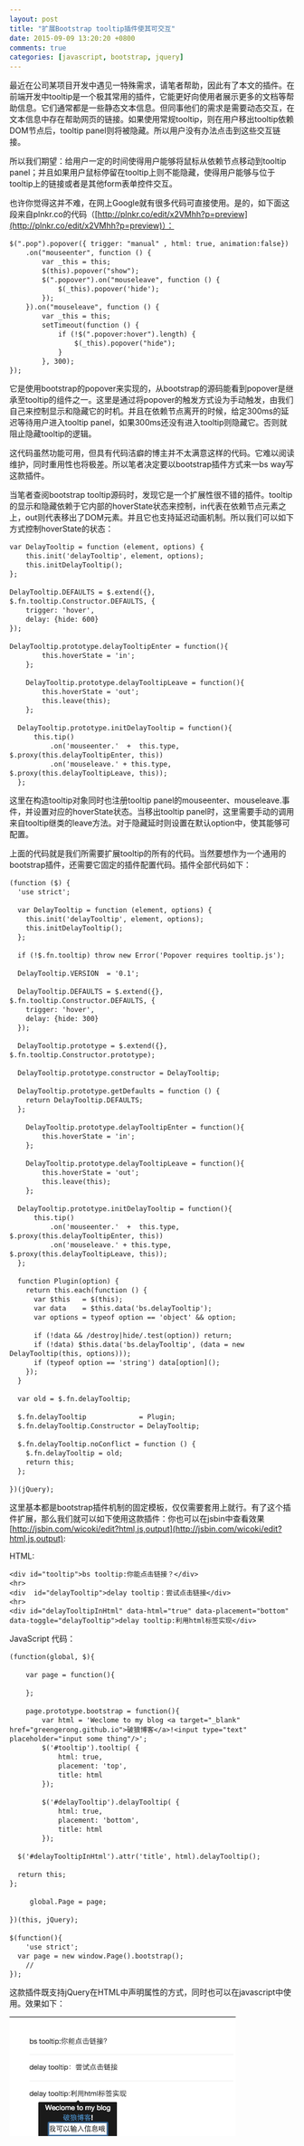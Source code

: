 ```yaml
---
layout: post
title: "扩展Bootstrap tooltip插件使其可交互"
date: 2015-09-09 13:20:20 +0800
comments: true
categories: [javascript, bootstrap, jquery]
---
```

  
最近在公司某项目开发中遇见一特殊需求，请笔者帮助，因此有了本文的插件。在前端开发中tooltip是一个极其常用的插件，它能更好向使用者展示更多的文档等帮助信息。它们通常都是一些静态文本信息。但同事他们的需求是需要动态交互，在文本信息中存在帮助网页的链接。如果使用常规tooltip，则在用户移出tooltip依赖DOM节点后，tooltip panel则将被隐藏。所以用户没有办法点击到这些交互链接。

所以我们期望：给用户一定的时间使得用户能够将鼠标从依赖节点移动到tooltip panel；并且如果用户鼠标停留在tooltip上则不能隐藏，使得用户能够与位于tooltip上的链接或者是其他form表单控件交互。

也许你觉得这并不难，在网上Google就有很多代码可直接使用。是的，如下面这段来自plnkr.co的代码（[http://plnkr.co/edit/x2VMhh?p=preview](http://plnkr.co/edit/x2VMhh?p=preview)）：
    
	$(".pop").popover({ trigger: "manual" , html: true, animation:false})
	    .on("mouseenter", function () {
	        var _this = this;
	        $(this).popover("show");
	        $(".popover").on("mouseleave", function () {
	            $(_this).popover('hide');
	        });
	    }).on("mouseleave", function () {
	        var _this = this;
	        setTimeout(function () {
	            if (!$(".popover:hover").length) {
	                $(_this).popover("hide");
	            }
	        }, 300);
	});


它是使用bootstrap的popover来实现的，从bootstrap的源码能看到popover是继承至tooltip的组件之一。这里是通过将popover的触发方式设为手动触发，由我们自己来控制显示和隐藏它的时机。并且在依赖节点离开的时候，给定300ms的延迟等待用户进入tooltip panel，如果300ms还没有进入tooltip则隐藏它。否则就阻止隐藏tooltip的逻辑。

这代码虽然功能可用，但具有代码洁癖的博主并不太满意这样的代码。它难以阅读维护，同时重用性也将极差。所以笔者决定要以bootstrap插件方式来一bs way写这款插件。

当笔者查阅bootstrap tooltip源码时，发现它是一个扩展性很不错的插件。tooltip的显示和隐藏依赖于它内部的hoverState状态来控制，in代表在依赖节点元素之上，out则代表移出了DOM元素。并且它也支持延迟动画机制。所以我们可以如下方式控制hoverState的状态：

	var DelayTooltip = function (element, options) {
    	this.init('delayTooltip', element, options);
		this.initDelayTooltip();
  	};

  	DelayTooltip.DEFAULTS = $.extend({}, $.fn.tooltip.Constructor.DEFAULTS, {
    	trigger: 'hover',
		delay: {hide: 600}
  	});

	DelayTooltip.prototype.delayTooltipEnter = function(){
			this.hoverState = 'in';
		};
		
		DelayTooltip.prototype.delayTooltipLeave = function(){
			this.hoverState = 'out';
			this.leave(this);
		};
			
	  DelayTooltip.prototype.initDelayTooltip = function(){
		  this.tip()
			  .on('mouseenter.'  +  this.type, $.proxy(this.delayTooltipEnter, this))
	          .on('mouseleave.' + this.type, $.proxy(this.delayTooltipLeave, this));
	  };

这里在构造tooltip对象同时也注册tooltip panel的mouseenter、mouseleave.事件，并设置对应的hoverState状态。当移出tooltip panel时，这里需要手动的调用来自tooltip继类的leave方法。对于隐藏延时则设置在默认option中，使其能够可配置。

上面的代码就是我们所需要扩展tooltip的所有的代码。当然要想作为一个通用的bootstrap插件，还需要它固定的插件配置代码。插件全部代码如下：

	(function ($) {
	  'use strict';

	  var DelayTooltip = function (element, options) {
	    this.init('delayTooltip', element, options);
		this.initDelayTooltip();
	  };

	  if (!$.fn.tooltip) throw new Error('Popover requires tooltip.js');

	  DelayTooltip.VERSION  = '0.1';

	  DelayTooltip.DEFAULTS = $.extend({}, $.fn.tooltip.Constructor.DEFAULTS, {
	    trigger: 'hover',
		delay: {hide: 300}
	  });

	  DelayTooltip.prototype = $.extend({}, $.fn.tooltip.Constructor.prototype);

	  DelayTooltip.prototype.constructor = DelayTooltip;

	  DelayTooltip.prototype.getDefaults = function () {
	    return DelayTooltip.DEFAULTS;
	  };
		
		DelayTooltip.prototype.delayTooltipEnter = function(){
			this.hoverState = 'in';
		};
		
		DelayTooltip.prototype.delayTooltipLeave = function(){
			this.hoverState = 'out';
			this.leave(this);
		};
			
	  DelayTooltip.prototype.initDelayTooltip = function(){
		  this.tip()
			  .on('mouseenter.'  +  this.type, $.proxy(this.delayTooltipEnter, this))
	          .on('mouseleave.' + this.type, $.proxy(this.delayTooltipLeave, this));
	  };
		
	  function Plugin(option) {
	    return this.each(function () {
	      var $this   = $(this);
	      var data    = $this.data('bs.delayTooltip');
	      var options = typeof option == 'object' && option;

	      if (!data && /destroy|hide/.test(option)) return;
	      if (!data) $this.data('bs.delayTooltip', (data = new DelayTooltip(this, options)));
	      if (typeof option == 'string') data[option]();
	    });
	  }

	  var old = $.fn.delayTooltip;

	  $.fn.delayTooltip             = Plugin;
	  $.fn.delayTooltip.Constructor = DelayTooltip;

	  $.fn.delayTooltip.noConflict = function () {
	    $.fn.delayTooltip = old;
	    return this;
	  };

	})(jQuery);

这里基本都是bootstrap插件机制的固定模板，仅仅需要套用上就行。有了这个插件扩展，那么我们就可以如下使用这款插件：你也可以在jsbin中查看效果[http://jsbin.com/wicoki/edit?html,js,output](http://jsbin.com/wicoki/edit?html,js,output):

HTML:


	<div id="tooltip">bs tooltip:你能点击链接？</div>
	<hr>
	<div  id="delayTooltip">delay tooltip：尝试点击链接</div>
	<hr>
	<div id="delayTooltipInHtml" data-html="true" data-placement="bottom" data-toggle="delayTooltip">delay tooltip:利用html标签实现</div>

JavaScript 代码：

	(function(global, $){
	  
		var page = function(){
		  
		};
		
		page.prototype.bootstrap = function(){
			var html = 'Weclome to my blog <a target="_blank" href="greengerong.github.io">破狼博客</a>!<input type="text" placeholder="input some thing"/>';
			$('#tooltip').tooltip( {
				html: true,
				placement: 'top',
				title: html
			});
			
			$('#delayTooltip').delayTooltip( {
				html: true,
				placement: 'bottom',
				title: html
			});
			
	  $('#delayTooltipInHtml').attr('title', html).delayTooltip();
			
	  return this;
	};
		
		 global.Page = page;
		
	})(this, jQuery);

	$(function(){
		'use strict';
	  var page = new window.Page().bootstrap();
		//
	});
		
			
这款插件既支持jQuery在HTML中声明属性的方式，同时也可以在javascript中使用。效果如下：

![bootstrap dealy-tooltip](/images/blog_img/delay-tooltip-example.png)


